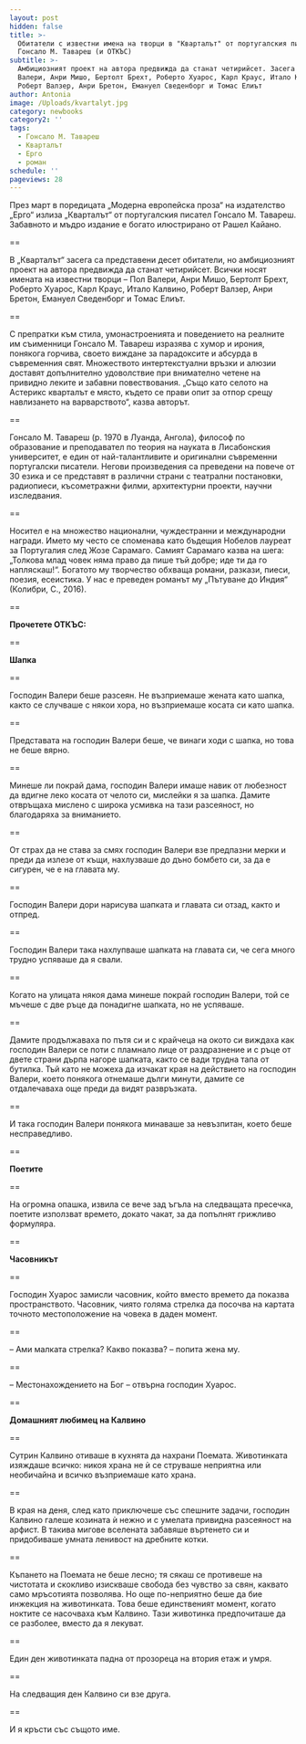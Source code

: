 ```yaml
---
layout: post
hidden: false
title: >-
  Обитатели с известни имена на творци в "Кварталът" от португалския писател
  Гонсало М. Тавареш (и ОТКЪС)
subtitle: >-
  Амбициозният проект на автора предвижда да станат четирийсет. Засега са Пол
  Валери, Анри Мишо, Бертолт Брехт, Роберто Хуарос, Карл Краус, Итало Калвино,
  Роберт Валзер, Анри Бретон, Емануел Сведенборг и Томас Елиът
author: Antonia
image: /Uploads/kvartalyt.jpg
category: newbooks
category2: ''
tags:
  - Гонсало М. Тавареш
  - Кварталът
  - Ерго
  - роман
schedule: ''
pageviews: 28
---
```

През март в поредицата „Модерна европейска проза“ на издателство „Ерго“ излиза „Кварталът“ от португалския писател Гонсало М. Тавареш. Забавното и мъдро издание е богато илюстрирано от Рашел Кайано.

\==

В „Кварталът“ засега са представени десет обитатели, но амбициозният проект на автора предвижда да станат четирийсет. Всички носят имената на известни творци – Пол Валери, Анри Мишо, Бертолт Брехт, Роберто Хуарос, Карл Краус, Итало Калвино, Роберт Валзер, Анри Бретон, Емануел Сведенборг и Томас Елиът. 

\==

С препратки към стила, умонастроенията и поведението на реалните им съименници Гонсало М. Тавареш изразява с хумор и ирония, понякога горчива, своето виждане за парадоксите и абсурда в съвременния свят. Множеството интертекстуални връзки и алюзии доставят допълнително удоволствие при внимателно четене на привидно леките и забавни повествования. „Също като селото на Астерикс кварталът е място, където се прави опит за отпор срещу навлизането на варварството“, казва авторът.

\==

Гонсало М. Тавареш (р. 1970 в Луанда, Ангола), философ по образование и преподавател по теория на науката в Лисабонския университет, е един от най-талантливите и оригинални съвременни португалски писатели. Негови произведения са преведени на повече от 30 езика и се представят в различни страни с театрални постановки, радиопиеси, късометражни филми, архитектурни проекти, научни изследвания. 

\==

Носител е на множество национални, чуждестранни и международни награди. Името му често се споменава като бъдещия Нобелов лауреат за Португалия след Жозе Сарамаго. Самият Сарамаго казва на шега: „Толкова млад човек няма право да пише тъй добре; иде ти да го напляскаш!“. Богатото му творчество обхваща романи, разкази, пиеси, поезия, есеистика. У нас е преведен романът му „Пътуване до Индия“ (Колибри, С., 2016).

\==

**Прочетете ОТКЪС:**

\==

**Шапка**

\==

Господин Валери беше разсеян. Не възприемаше жената като шапка, както се случваше с някои хора, но възприемаше косата си като шапка.

\==

Представата на господин Валери беше, че винаги ходи с шапка, но това не беше вярно.

\==

Минеше ли покрай дама, господин Валери имаше навик от любезност да вдигне леко косата от челото си, мислейки я за шапка. Дамите отвръщаха мислено с широка усмивка на тази разсеяност, но благодаряха за вниманието. 

\==

От страх да не става за смях господин Валери взе предпазни мерки и преди да излезе от къщи, нахлузваше до дъно бомбето си, за да е сигурен, че е на главата му.

\==

Господин Валери дори нарисува шапката и главата си отзад, както и отпред.

\==

Господин Валери така нахлупваше шапката на главата си, че сега много трудно успяваше да я свали.

\==

Когато на улицата някоя дама минеше покрай господин Валери, той се мъчеше с две ръце да понадигне шапката, но не успяваше.

\==

Дамите продължаваха по пътя си и с крайчеца на окото си виждаха как господин Валери се поти с пламнало лице от раздразнение и с ръце от двете страни дърпа нагоре шапката, както се вади трудна тапа от бутилка. Тъй като не можеха да изчакат края на действието на господин Валери, което понякога отнемаше дълги минути, дамите се отдалечаваха още преди да видят развръзката.

\==

И така господин Валери понякога минаваше за невъзпитан, което беше несправедливо.

\==

**Поетите**

\==

На огромна опашка, извила се вече зад ъгъла на следващата пресечка, поетите използват времето, докато чакат, за да попълнят грижливо формуляра.

\==

**Часовникът**

\==

Господин Хуарос замисли часовник, който вместо времето да показва пространството. Часовник, чиято голяма стрелка да посочва на картата точното местоположение на човека в даден момент.

\==

– Ами малката стрелка? Какво показва? – попита жена му.

\==

– Местонахождението на Бог – отвърна господин Хуарос.

\==

**Домашният любимец на Калвино**

\==

Сутрин Калвино отиваше в кухнята да нахрани Поемата. Животинката изяждаше всичко: никоя храна не ѝ се струваше неприятна или необичайна и всичко възприемаше като храна.

\==

В края на деня, след като приключеше със спешните задачи, господин Калвино галеше козината ѝ нежно и с умелата привидна разсеяност на арфист. В такива мигове вселената забавяше въртенето си и придобиваше умната ленивост на дребните котки.

\==

Къпането на Поемата не беше лесно; тя сякаш се противеше на чистотата и скокливо изискваше свобода без чувство за свян, каквато само мръсотията позволява. Но още по-неприятно беше да бие инжекция на животинката. Това беше единственият момент, когато ноктите се насочваха към Калвино. Тази животинка предпочиташе да се разболее, вместо да я лекуват.

\==

Един ден животинката падна от прозореца на втория етаж и умря.

\==

На следващия ден Калвино си взе друга.

\==

И я кръсти със същото име.
